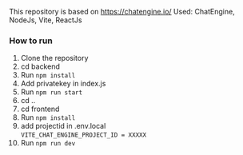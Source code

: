 This repository is based on https://chatengine.io/
Used: ChatEngine, NodeJs, Vite, ReactJs

### How to run

1. Clone the repository
2. cd backend
3. Run `npm install`
4. Add privatekey in index.js
5. Run `npm run start`
6. cd ..
7. cd frontend
8. Run `npm install`
9. add projectid in .env.local  
```VITE_CHAT_ENGINE_PROJECT_ID = XXXXX ```
10. Run `npm run dev`